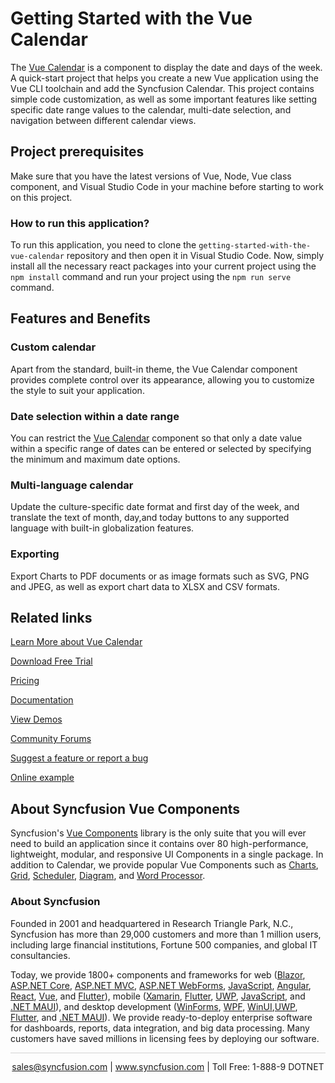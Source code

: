 # Getting Started with the Vue Calendar

The [Vue Calendar](https://www.syncfusion.com/vue-components/vue-calendar?utm_source=github&utm_medium=listing&utm_campaign=vue-calendar-github-samples) is a component to display the date and days of the week. A quick-start project that helps you create a new Vue application using the Vue CLI toolchain and add the Syncfusion Calendar. This project contains simple code customization, as well as some important features like setting specific date range values to the calendar, multi-date selection, and navigation between different calendar views.

## Project prerequisites

Make sure that you have the latest versions of Vue, Node, Vue class component, and Visual Studio Code in your machine before starting to work on this project.

### How to run this application?

To run this application, you need to clone the `getting-started-with-the-vue-calendar` repository and then open it in Visual Studio Code. Now, simply install all the necessary react packages into your current project using the `npm install` command and run your project using the `npm run serve` command.

## Features and Benefits

### Custom calendar

Apart from the standard, built-in theme, the Vue Calendar component provides complete control over its appearance, allowing you to customize the style to suit your application.

### Date selection within a date range

You can restrict the [Vue Calendar](https://www.syncfusion.com/vue-components/vue-calendar?utm_source=github&utm_medium=listing&utm_campaign=vue-calendar-github-samples) component so that only a date value within a specific range of dates can be entered or selected by specifying the minimum and maximum date options.

### Multi-language calendar

Update the culture-specific date format and first day of the week, and translate the text of month, day,and today buttons to any supported language with built-in globalization features.

### Exporting
Export Charts to PDF documents or as image formats such as SVG, PNG and JPEG, as well as export chart data to XLSX and CSV formats.

## Related links
[Learn More about Vue Calendar](https://www.syncfusion.com/vue-components/vue-calendar?utm_source=github&utm_medium=listing&utm_campaign=vue-calendar-github-samples)

[Download Free Trial](https://www.syncfusion.com/downloads/vue?utm_source=github&utm_medium=listing&utm_campaign=vue-calendar-github-samples)

[Pricing](https://www.syncfusion.com/sales/teamlicense?utm_source=github&utm_medium=listing&utm_campaign=vue-calendar-github-samples)

[Documentation](https://ej2.syncfusion.com/vue/documentation/calendar/getting-started?utm_source=github&utm_medium=listing&utm_campaign=vue-calendar-github-samples)

[View Demos](https://github.com/SyncfusionExamples/getting-started-with-the-vue-calendar?utm_source=github&utm_medium=listing&utm_campaign=vue-calendar-github-samples)

[Community Forums](https://www.syncfusion.com/forums/vue-components?utm_source=github&utm_medium=listing&utm_campaign=vue-calendar-github-samples)

[Suggest a feature or report a bug](https://www.syncfusion.com/feedback/vue?utm_source=github&utm_medium=listing&utm_campaign=vue-calendar-github-samples)

[Online example](https://ej2.syncfusion.com/vue/demos/#/bootstrap5/calendar/default.html?utm_source=github&utm_medium=listing&utm_campaign=vue-calendar-github-samples)

## About Syncfusion Vue Components

Syncfusion's [Vue Components](https://www.syncfusion.com/vue-components?utm_source=github&utm_medium=listing&utm_campaign=vue-calendar-github-samples) library is the only suite that you will ever need to build an application since it contains over 80 high-performance, lightweight, modular, and responsive UI Components in a single package. In addition to Calendar, we provide popular Vue Components such as [Charts](https://www.syncfusion.com/vue-components/vue-charts?utm_source=github&utm_medium=listing&utm_campaign=vue-calendar-github-samples), [Grid](https://www.syncfusion.com/vue-components/vue-grid?utm_source=github&utm_medium=listing&utm_campaign=vue-calendar-github-samples), [Scheduler](https://www.syncfusion.com/vue-components/vue-scheduler?utm_source=github&utm_medium=listing&utm_campaign=vue-calendar-github-samples), [Diagram](https://www.syncfusion.com/vue-components/vue-diagram?utm_source=github&utm_medium=listing&utm_campaign=vue-calendar-github-samples), and [Word Processor](https://www.syncfusion.com/vue-components/vue-word-processor?utm_source=github&utm_medium=listing&utm_campaign=vue-calendar-github-samples).

### About Syncfusion
Founded in 2001 and headquartered in Research Triangle Park, N.C., Syncfusion has more than 29,000 customers and more than 1 million users, including large financial institutions, Fortune 500 companies, and global IT consultancies.

Today, we provide 1800+ components and frameworks for web ([Blazor](https://www.syncfusion.com/blazor-components?utm_source=github&utm_medium=listing&utm_campaign=vue-calendar-github-samples), [ASP.NET Core](https://www.syncfusion.com/aspnet-core-ui-controls?utm_source=github&utm_medium=listing&utm_campaign=vue-calendar-github-samples), [ASP.NET MVC](https://www.syncfusion.com/aspnet-mvc-ui-controls?utm_source=github&utm_medium=listing&utm_campaign=vue-calendar-github-samples), [ASP.NET WebForms](https://www.syncfusion.com/jquery/aspnet-webforms-ui-controls?utm_source=github&utm_medium=listing&utm_campaign=vue-calendar-github-samples), [JavaScript](https://www.syncfusion.com/javascript-ui-controls?utm_source=github&utm_medium=listing&utm_campaign=vue-calendar-github-samples), [Angular](https://www.syncfusion.com/angular-components?utm_source=github&utm_medium=listing&utm_campaign=vue-calendar-github-samples), [React](https://www.syncfusion.com/react-components?utm_source=github&utm_medium=listing&utm_campaign=vue-calendar-github-samples), [Vue](https://www.syncfusion.com/vue-components?utm_source=github&utm_medium=listing&utm_campaign=vue-calendar-github-samples), and [Flutter](https://www.syncfusion.com/flutter-widgets?utm_source=github&utm_medium=listing&utm_campaign=vue-calendar-github-samples)), mobile ([Xamarin](https://www.syncfusion.com/xamarin-ui-controls?utm_source=github&utm_medium=listing&utm_campaign=vue-calendar-github-samples), [Flutter](https://www.syncfusion.com/flutter-widgets?utm_source=github&utm_medium=listing&utm_campaign=vue-calendar-github-samples), [UWP](https://www.syncfusion.com/uwp-ui-controls?utm_source=github&utm_medium=listing&utm_campaign=vue-calendar-github-samples), [JavaScript](https://www.syncfusion.com/javascript-ui-controls?utm_source=github&utm_medium=listing&utm_campaign=vue-calendar-github-samples), and [.NET MAUI](https://www.syncfusion.com/maui-controls?utm_source=github&utm_medium=listing&utm_campaign=vue-calendar-github-samples)), and desktop development ([WinForms](https://www.syncfusion.com/winforms-ui-controls?utm_source=github&utm_medium=listing&utm_campaign=vue-calendar-github-samples), [WPF](https://www.syncfusion.com/wpf-controls?utm_source=github&utm_medium=listing&utm_campaign=vue-calendar-github-samples), [WinUI](https://www.syncfusion.com/winui-controls?utm_source=github&utm_medium=listing&utm_campaign=vue-calendar-github-samples),[UWP](https://www.syncfusion.com/uwp-ui-controls?utm_source=github&utm_medium=listing&utm_campaign=vue-calendar-github-samples), [Flutter](https://www.syncfusion.com/flutter-widgets?utm_source=github&utm_medium=listing&utm_campaign=vue-calendar-github-samples), and [.NET MAUI](https://www.syncfusion.com/maui-controls?utm_source=github&utm_medium=listing&utm_campaign=vue-calendar-github-samples)). We provide ready-to-deploy enterprise software for dashboards, reports, data integration, and big data processing. Many customers have saved millions in licensing fees by deploying our software.

<hr style="height:0.3px;border:none;color:lightgrey;background-color:lightgrey;" />

<p align="center">
<a href="mailto:sales@syncfusion.com?Subject=Syncfusion Vue Calendar - GitHub" target="_top">sales@syncfusion.com</a> | <a href="https://www.syncfusion.com?utm_source=github&utm_medium=listing&utm_campaign=vue-calendar-github-samples)">www.syncfusion.com</a> | Toll Free: 1-888-9 DOTNET <br>
</p>